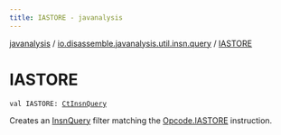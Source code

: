 ```yaml
---
title: IASTORE - javanalysis
---
```


[javanalysis](../index.html) / [io.disassemble.javanalysis.util.insn.query](index.html) / [IASTORE](./-i-a-s-t-o-r-e.html)

# IASTORE

`val IASTORE: `[`CtInsnQuery`](-ct-insn-query/index.html)

Creates an [InsnQuery](-insn-query/index.html) filter matching the [Opcode.IASTORE](#) instruction.

